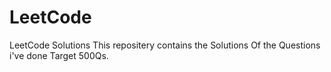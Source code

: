 # LeetCode
LeetCode Solutions
This repositery contains the Solutions
Of the Questions i've done
Target 500Qs.
